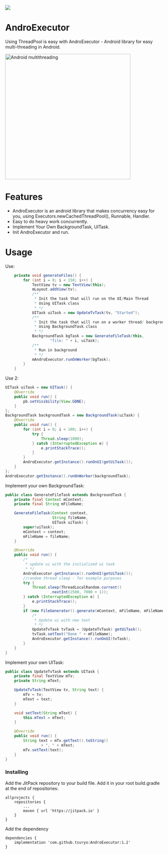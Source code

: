
[![](https://jitpack.io/v/tsuryo/AndroExecutor.svg)](https://jitpack.io/#tsuryo/AndroExecutor)

# AndroExecutor
Using ThreadPool is easy with AndroExecutor - Android library for easy multi-threading in Android.

<img width="400" alt="Android multithreading" src="https://user-images.githubusercontent.com/42518244/83361339-f0df3700-a390-11ea-9f81-1cc6a10fe998.gif"> 

# Features
* AndroExecutor is an android library that makes concurrency easy for you, using Executors.newCachedThreadPool(), Runnable, Handler.
* Easy to do heavy work concurrently.
* Implement Your Own BackgroundTask, UITask.
* Init AndroExecutor and run.

# Usage

Use:
```Java
    private void generateFiles() {
        for (int i = 0; i < 150; i++) {
            TextView tv = new TextView(this);
            mLayout.addView(tv);
            /**
             * Init the task that will run on the UI/Main Thread
             * Using UITask.class
             * */
            UITask uiTask = new UpdateTvTask(tv, "Started");
            /**
             * Init the task that will run on a worker thread/ background
             * Using BackgroundTask.class
             * */
            BackgroundTask bgTask = new GenerateFileTask(this,
                    "file: " + i, uiTask);
            /**
             * Run in background
             * */
            mAndroExecutor.runOnWorker(bgTask);
        }
    }
```
Use 2:
```Java
UITask uiTask = new UITask() {
    @Override
    public void run() {
        pb.setVisibility(View.GONE);
    }
};
BackgroundTask backgroundTask = new BackgroundTask(uiTask) {
    @Override
    public void run() {
        for (int i = 0; i < 100; i++) {
            try {
                Thread.sleep(1000);
            } catch (InterruptedException e) {
                e.printStackTrace();
            }
        }
        AndroExecutor.getInstance().runOnUI(getUiTask());
    }
};
AndroExecutor.getInstance().runOnWorker(backgroundTask);
```

Implement your own BackgroundTask:
```Java
public class GenerateFileTask extends BackgroundTask {
    private final Context mContext;
    private final String mFileName;

    GenerateFileTask(Context context,
                     String fileName,
                     UITask uiTask) {
        super(uiTask);
        mContext = context;
        mFileName = fileName;
    }

    @Override
    public void run() {
        /*
         * update ui with the initialized ui task
         * */
        AndroExecutor.getInstance().runOnUI(getUiTask());
        //random thread sleep - for example purposes
        try {
            Thread.sleep(ThreadLocalRandom.current()
                    .nextInt(2500, 7000 + 1));
        } catch (InterruptedException e) {
            e.printStackTrace();
        }
        if (new FileGenerator().generate(mContext, mFileName, mFileName)) {
            /*
             * Update ui with new text
             * */
            UpdateTvTask tvTask = (UpdateTvTask) getUiTask();
            tvTask.setText("Done " + mFileName);
            AndroExecutor.getInstance().runOnUI(tvTask);
        }
    }
}
```
Implement your own UITask:
```Java
public class UpdateTvTask extends UITask {
    private final TextView mTv;
    private String mText;

    UpdateTvTask(TextView tv, String text) {
        mTv = tv;
        mText = text;
    }

    void setText(String mText) {
        this.mText = mText;
    }

    @Override
    public void run() {
        String text = mTv.getText().toString()
                + ", " + mText;
        mTv.setText(text);
    }
}
```

### Installing

Add the JitPack repository to your build file.
Add it in your root build.gradle at the end of repositories:
```
allprojects {
	repositories {
		...
		maven { url 'https://jitpack.io' }
	}
}
```

Add the dependency
```
dependencies {
	implementation 'com.github.tsuryo:AndroExecutor:1.2'
}
```
